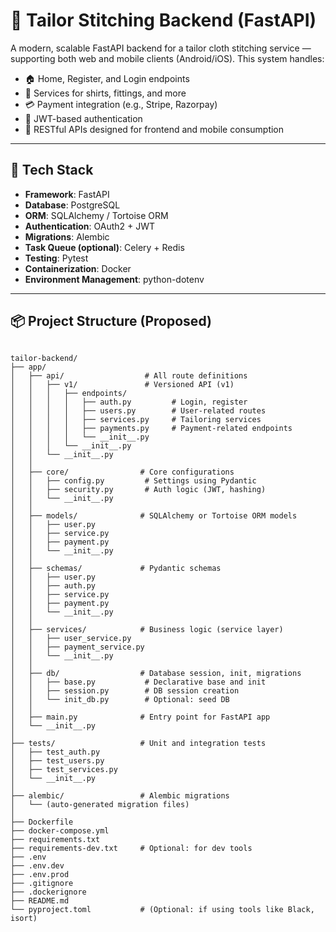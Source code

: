 # 👔 Tailor Stitching Backend (FastAPI)

A modern, scalable FastAPI backend for a tailor cloth stitching service — supporting both web and mobile clients (Android/iOS). This system handles:

- 🏠 Home, Register, and Login endpoints
- 👕 Services for shirts, fittings, and more
- 💳 Payment integration (e.g., Stripe, Razorpay)
- 🔐 JWT-based authentication
- 🔁 RESTful APIs designed for frontend and mobile consumption

---

## 🚀 Tech Stack

- **Framework**: FastAPI
- **Database**: PostgreSQL
- **ORM**: SQLAlchemy / Tortoise ORM
- **Authentication**: OAuth2 + JWT
- **Migrations**: Alembic
- **Task Queue (optional)**: Celery + Redis
- **Testing**: Pytest
- **Containerization**: Docker
- **Environment Management**: python-dotenv

---

## 📦 Project Structure (Proposed)

```

tailor-backend/
├── app/
│   ├── api/                  # All route definitions
│   │   ├── v1/               # Versioned API (v1)
│   │   │   ├── endpoints/
│   │   │   │   ├── auth.py         # Login, register
│   │   │   │   ├── users.py        # User-related routes
│   │   │   │   ├── services.py     # Tailoring services
│   │   │   │   ├── payments.py     # Payment-related endpoints
│   │   │   │   └── __init__.py
│   │   │   └── __init__.py
│   │   └── __init__.py
│   │
│   ├── core/                # Core configurations
│   │   ├── config.py         # Settings using Pydantic
│   │   ├── security.py       # Auth logic (JWT, hashing)
│   │   └── __init__.py
│   │
│   ├── models/              # SQLAlchemy or Tortoise ORM models
│   │   ├── user.py
│   │   ├── service.py
│   │   ├── payment.py
│   │   └── __init__.py
│   │
│   ├── schemas/             # Pydantic schemas
│   │   ├── user.py
│   │   ├── auth.py
│   │   ├── service.py
│   │   ├── payment.py
│   │   └── __init__.py
│   │
│   ├── services/            # Business logic (service layer)
│   │   ├── user_service.py
│   │   ├── payment_service.py
│   │   └── __init__.py
│   │
│   ├── db/                  # Database session, init, migrations
│   │   ├── base.py           # Declarative base and init
│   │   ├── session.py        # DB session creation
│   │   └── init_db.py        # Optional: seed DB
│   │
│   ├── main.py              # Entry point for FastAPI app
│   └── __init__.py
│
├── tests/                   # Unit and integration tests
│   ├── test_auth.py
│   ├── test_users.py
│   ├── test_services.py
│   └── __init__.py
│
├── alembic/                 # Alembic migrations
│   └── (auto-generated migration files)
│
├── Dockerfile
├── docker-compose.yml
├── requirements.txt
├── requirements-dev.txt     # Optional: for dev tools
├── .env
├── .env.dev
├── .env.prod
├── .gitignore
├── .dockerignore
├── README.md
└── pyproject.toml           # (Optional: if using tools like Black, isort)

```

